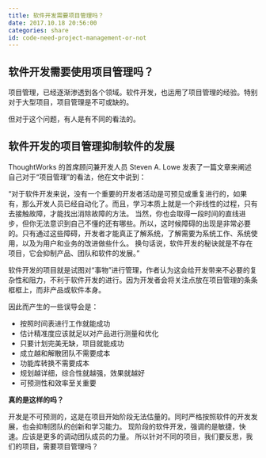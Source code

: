 ```yaml
---
title: 软件开发需要项目管理吗？
date: 2017.10.18 20:56:00
categories: share
id: code-need-project-management-or-not
---
```


## 软件开发需要使用项目管理吗？
项目管理，已经逐渐渗透到各个领域。软件开发，也运用了项目管理的经验。特别对于大型项目，项目管理是不可或缺的。

但对于这个问题，有人是有不同的看法的。

## 软件开发的项目管理抑制软件的发展

ThoughtWorks 的首席顾问兼开发人员 Steven A. Lowe 发表了一篇文章来阐述自己对于“项目管理”的看法，他在文中说到：

“对于软件开发来说，没有一个重要的开发者活动是可预见或重复进行的，如果有，那么开发人员已经自动化了。而且，学习本质上就是一个非线性的过程，只有去接触故障，才能找出消除故障的方法。
当然，你也会取得一段时间的直线进步，但你无法意识到自己不懂的还有哪些。所以，这时候障碍的出现是非常必要的。只有通过这些障碍，开发者才能真正了解系统，了解需要为系统工作、系统使用，以及为用户和业务的改进做些什么。
换句话说，软件开发的秘诀就是不存在项目，它会抑制产品、团队和软件的发展。”

软件开发的项目就是试图对“事物”进行管理，作者认为这会给开发带来不必要的复杂性和阻力，不利于软件开发的进行。因为开发者会将关注点放在项目管理的条条框框上，而非产品或软件本身。

因此而产生的一些误导会是：

- 按照时间表进行工作就能成功
- 估计精准度应该就足以对产品进行测量和优化
- 只要计划完美无缺，项目就能成功
- 成立越和解散团队不需要成本
- 功能库转换不需要成本
- 规划越详细，综合性就越强，效果就越好
- 可预测性和效率至关重要

**真的是这样的吗？**

开发是不可预测的，这是在项目开始阶段无法估量的。同时严格按照软件的开发发展，也会抑制团队的创新和学习能力。
现阶段的软件开发，强调的是敏捷，快速。应该是更多的调动团队成员的力量。
所以针对不同的项目，我们要反思，我们的项目，需要项目管理吗？